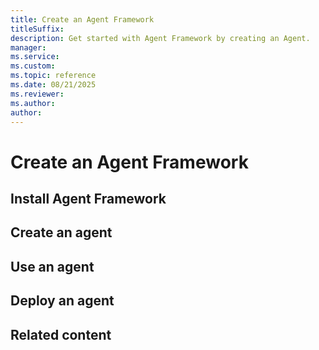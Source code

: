 ```yaml
---
title: Create an Agent Framework
titleSuffix: 
description: Get started with Agent Framework by creating an Agent.
manager: 
ms.service: 
ms.custom:
ms.topic: reference
ms.date: 08/21/2025
ms.reviewer: 
ms.author: 
author: 
---
```


# Create an Agent Framework

## Install Agent Framework 

## Create an agent

## Use an agent

## Deploy an agent

## Related content
